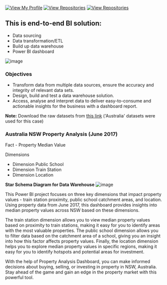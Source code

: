 [![View My Profile](https://img.shields.io/badge/View-My_Profile-green?logo=GitHub)](https://github.com/jiaqiyu1)
[![View Repositories](https://img.shields.io/badge/View-My_Portfolio-red?logo=GitHub)](https://github.com/jiaqiyu1/Portfolio_Guide)
[![View Repositories](https://img.shields.io/badge/View-My_Repositories-blue?logo=GitHub)](https://github.com/jiaqiyu1?tab=repositories)


## This is end-to-end BI solution:
* Data sourcing 
* Data transformation/ETL
* Build up data warehouse
* Power BI dashboard 

![image](https://github.com/jiaqiyu1/Property_Analysis/assets/84236678/6d04e3ab-eb97-4f2a-a2f6-32fdb165f177)

### Objectives 
* Transform data from multiple data sources, ensure the accuracy and integrity of relevant data sets.
* Design, build and test a data warehouse solution.
* Access, analyse and interpret data to deliver easy-to-consume and actionable insights for the business with a dashboard report.

**Note:** Download the raw datasets from [this link](https://drive.google.com/drive/u/0/folders/1IK9xtgUgYqVCaUeU3dyfTyIJFQsNTzOX)
('Australia' datasets were used for this case) 




### **Australia NSW Property Analysis (June 2017)** 

Fact - Property Median Value

Dimensions 

- Dimension Public School
- Dimension Train Station
- Dimension Location




**Star Schema Diagram for Data Warehouse**
![image](https://github.com/jiaqiyu1/Property_Analysis/assets/84236678/3e26e2c6-a8ee-47d7-a84e-a86a237d2df6)



This Power BI project focuses on three key dimensions that impact property values - train station proximity, public school catchment areas, and location. Using property data from June 2017, this dashboard provides insights into median property values across NSW based on these dimensions.

The train station dimension allows you to view median property values based on proximity to train stations, making it easy for you to identify areas with the most valuable properties. The public school dimension allows you to filter data based on the catchment area of a school, giving you an insight into how this factor affects property values. Finally, the location dimension helps you to explore median property values in specific regions, making it easy for you to identify hotspots and potential areas for investment.

With the help of Property Analysis Dashboard, you can make informed decisions about buying, selling, or investing in property in NSW, Australia. Stay ahead of the game and gain an edge in the property market with this powerful tool.
